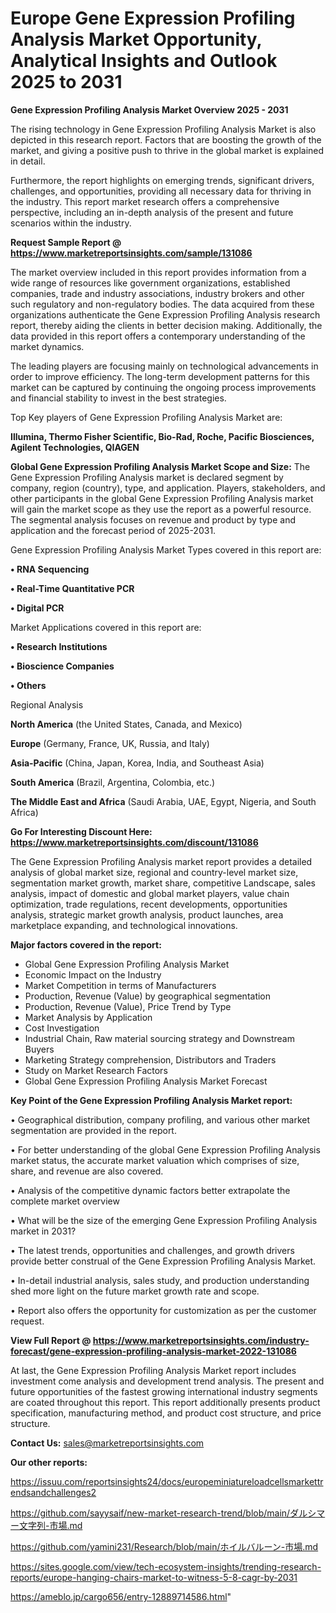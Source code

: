 # Europe Gene Expression Profiling Analysis Market Opportunity, Analytical Insights and Outlook 2025 to 2031

<Strong> Gene Expression Profiling Analysis Market Overview 2025 - 2031</strong>

The rising technology in Gene Expression Profiling Analysis Market is also depicted in this research report. Factors that are boosting the growth of the market, and giving a positive push to thrive in the global market is explained in detail.

Furthermore, the report highlights on emerging trends, significant drivers, challenges, and opportunities, providing all necessary data for thriving in the industry. This report market research offers a comprehensive perspective, including an in-depth analysis of the present and future scenarios within the industry.

<strong>Request Sample Report @ <a href=https://www.marketreportsinsights.com/sample/131086>https://www.marketreportsinsights.com/sample/131086</a></strong>

The market overview included in this report provides information from a wide range of resources like government organizations, established companies, trade and industry associations, industry brokers and other such regulatory and non-regulatory bodies. The data acquired from these organizations authenticate the Gene Expression Profiling Analysis research report, thereby aiding the clients in better decision making. Additionally, the data provided in this report offers a contemporary understanding of the market dynamics.

The leading players are focusing mainly on technological advancements in order to improve efficiency. The long-term development patterns for this market can be captured by continuing the ongoing process improvements and financial stability to invest in the best strategies.

Top Key players of Gene Expression Profiling Analysis Market are:

<strong>Illumina, Thermo Fisher Scientific, Bio-Rad, Roche, Pacific Biosciences, Agilent Technologies, QIAGEN</strong>

<strong><b>Global Gene Expression Profiling Analysis Market Scope and Size:</b></strong>
The Gene Expression Profiling Analysis market is declared segment by company, region (country), type, and application. Players, stakeholders, and other participants in the global Gene Expression Profiling Analysis market will gain the market scope as they use the report as a powerful resource. The segmental analysis focuses on revenue and product by type and application and the forecast period of 2025-2031.

Gene Expression Profiling Analysis Market Types covered in this report are:

<strong>• RNA Sequencing

• Real-Time Quantitative PCR

• Digital PCR</strong>

Market Applications covered in this report are:

<strong>• Research Institutions

• Bioscience Companies

• Others</strong> 

Regional Analysis

<strong>North America</strong> (the United States, Canada, and Mexico)

<strong>Europe</strong> (Germany, France, UK, Russia, and Italy)

<strong>Asia-Pacific</strong> (China, Japan, Korea, India, and Southeast Asia)

<strong>South America</strong> (Brazil, Argentina, Colombia, etc.)

<strong>The Middle East and Africa</strong> (Saudi Arabia, UAE, Egypt, Nigeria, and South Africa)

<strong>Go For Interesting Discount Here: <a href=https://www.marketreportsinsights.com/discount/131086>https://www.marketreportsinsights.com/discount/131086</a></strong>

The Gene Expression Profiling Analysis market report provides a detailed analysis of global market size, regional and country-level market size, segmentation market growth, market share, competitive Landscape, sales analysis, impact of domestic and global market players, value chain optimization, trade regulations, recent developments, opportunities analysis, strategic market growth analysis, product launches, area marketplace expanding, and technological innovations.

<strong><b>Major factors covered in the report:</b></strong>
<ul>
  <li>Global Gene Expression Profiling Analysis Market </li>
  <li>Economic Impact on the Industry</li>
  <li>Market Competition in terms of Manufacturers</li>
  <li>Production, Revenue (Value) by geographical segmentation</li>
  <li>Production, Revenue (Value), Price Trend by Type</li>
  <li>Market Analysis by Application</li>
  <li>Cost Investigation</li>
  <li>Industrial Chain, Raw material sourcing strategy and Downstream Buyers</li>
  <li>Marketing Strategy comprehension, Distributors and Traders</li>
  <li>Study on Market Research Factors</li>
  <li>Global Gene Expression Profiling Analysis Market Forecast</li>
</ul>

<strong><b>Key Point of the Gene Expression Profiling Analysis Market report:</b></strong>

• Geographical distribution, company profiling, and various other market segmentation are provided in the report.

• For better understanding of the global Gene Expression Profiling Analysis market status, the accurate market valuation which comprises of size, share, and revenue are also covered.

• Analysis of the competitive dynamic factors better extrapolate the complete market overview

• What will be the size of the emerging Gene Expression Profiling Analysis market in 2031?

• The latest trends, opportunities and challenges, and growth drivers provide better construal of the Gene Expression Profiling Analysis Market.

• In-detail industrial analysis, sales study, and production understanding shed more light on the future market growth rate and scope.

• Report also offers the opportunity for customization as per the customer request.

<strong><b>View Full Report @ <a href=https://www.marketreportsinsights.com/industry-forecast/gene-expression-profiling-analysis-market-2022-131086>https://www.marketreportsinsights.com/industry-forecast/gene-expression-profiling-analysis-market-2022-131086</a></b></strong>


At last, the Gene Expression Profiling Analysis Market report includes investment come analysis and development trend analysis. The present and future opportunities of the fastest growing international industry segments are coated throughout this report. This report additionally presents product specification, manufacturing method, and product cost structure, and price structure.

<strong>Contact Us:</strong>
sales@marketreportsinsights.com

<strong>Our other reports:</strong>

<a href=https://issuu.com/reportsinsights24/docs/europeminiatureloadcellsmarkettrendsandchallenges2>https://issuu.com/reportsinsights24/docs/europeminiatureloadcellsmarkettrendsandchallenges2</a>

<a href=https://github.com/sayysaif/new-market-research-trend/blob/main/ダルシマー文字列-市場.md>https://github.com/sayysaif/new-market-research-trend/blob/main/ダルシマー文字列-市場.md</a>

<a href=https://github.com/yamini231/Research/blob/main/ホイルバルーン-市場.md>https://github.com/yamini231/Research/blob/main/ホイルバルーン-市場.md</a>

<a href=https://sites.google.com/view/tech-ecosystem-insights/trending-research-reports/europe-hanging-chairs-market-to-witness-5-8-cagr-by-2031>https://sites.google.com/view/tech-ecosystem-insights/trending-research-reports/europe-hanging-chairs-market-to-witness-5-8-cagr-by-2031</a>

<a href=https://ameblo.jp/cargo656/entry-12889714586.html>https://ameblo.jp/cargo656/entry-12889714586.html</a>"
